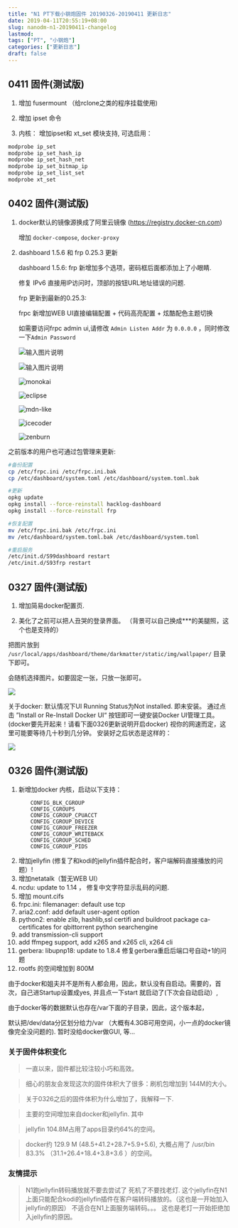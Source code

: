 ```yaml
---
title: "N1 PT下载小钢炮固件 20190326-20190411 更新日志"
date: 2019-04-11T20:55:19+08:00
slug: nanodm-n1-20190411-changelog
lastmod: 
tags: ["PT", "小钢炮"]
categories: ["更新日志"]
draft: false
---
```


## 0411 固件(测试版)

1. 增加 fusermount （给rclone之类的程序挂载使用)

2. 增加 ipset 命令

3. 内核： 
    增加ipset和 xt_set 模块支持, 可选启用：
```bash
modprobe ip_set
modprobe ip_set_hash_ip
modprobe ip_set_hash_net
modprobe ip_set_bitmap_ip
modprobe ip_set_list_set
modprobe xt_set
```


## 0402 固件(测试版)

1. docker默认的镜像源换成了阿里云镜像 (https://registry.docker-cn.com)

    增加 `docker-compose`, `docker-proxy`

2. dashboard 1.5.6 和 frp 0.25.3 更新

    dashboard 1.5.6:
    frp 新增加多个选项，密码框后面都添加上了小眼睛.

    修复 IPv6 直接用IP访问时，顶部的按钮URL地址错误的问题.


    frp 更新到最新的0.25.3:

    frpc 新增加WEB UI直接编辑配置 + 代码高亮配置 + 炫酷配色主题切换

    如需要访问frpc admin ui,请修改 `Admin Listen Addr` 为 `0.0.0.0`
    ，同时修改一下`Admin Password`


    ![输入图片说明](/img/2019/04/nanodm-n1-20190411-changelog/frpc-status-new.png)

    ![输入图片说明](/img/2019/04/nanodm-n1-20190411-changelog/frpc-new-option.png)


    ![monokai](/img/2019/04/nanodm-n1-20190411-changelog/monokai.png)

    ![eclipse](/img/2019/04/nanodm-n1-20190411-changelog/eclipse.png)

    ![mdn-like](/img/2019/04/nanodm-n1-20190411-changelog/mdn-like.png)

    ![icecoder](/img/2019/04/nanodm-n1-20190411-changelog/icecoder.png)

    ![zenburn](/img/2019/04/nanodm-n1-20190411-changelog/zenburn.png)


之前版本的用户也可通过包管理来更新:

```bash
#备份配置
cp /etc/frpc.ini /etc/frpc.ini.bak
cp /etc/dashboard/system.toml /etc/dashboard/system.toml.bak

#更新
opkg update
opkg install --force-reinstall hacklog-dashboard
opkg install --force-reinstall frp

#恢复配置
mv /etc/frpc.ini.bak /etc/frpc.ini
mv /etc/dashboard/system.toml.bak /etc/dashboard/system.toml

#重启服务
/etc/init.d/S99dashboard restart
/etc/init.d/S93frp restart
```


## 0327 固件(测试版)

1. 增加简易docker配置页.

2. 美化了之前可以把人丑哭的登录界面。 （背景可以自己换成***的美腿照，这个也是支持的）

把图片放到 `/usr/local/apps/dashboard/theme/darkmatter/static/img/wallpaper/` 目录下即可。

会随机选择图片。如要固定一张，只放一张即可。

![](/img/2019/04/2019-04-12.00-09-33.jpg)


关于docker:
默认情况下UI Running Status为Not installed. 即未安装。
通过点击 ”Install or Re-Install Docker UI“ 按钮即可一键安装Docker UI管理工具。
(docker要先开起来！请看下面0326更新说明开启docker)
视你的网速而定，这里可能要等待几十秒到几分钟。
安装好之后状态是这样的：

![](/img/2019/04/2019-04-12.00-04-31-docker-cfg.png)

## 0326 固件(测试版)

1. 新增加docker
内核，启动以下支持：
```
       CONFIG_BLK_CGROUP
       CONFIG_CGROUPS
       CONFIG_CGROUP_CPUACCT
       CONFIG_CGROUP_DEVICE
       CONFIG_CGROUP_FREEZER
       CONFIG_CGROUP_WRITEBACK
       CONFIG_CGROUP_SCHED
       CONFIG_CGROUP_PIDS
```

2. 增加jellyfin (修复了和kodi的jellyfin插件配合时，客户端解码直接播放的问题）!
3. 增加netatalk（暂无WEB UI）
4. ncdu: update to 1.14 ， 修复中文字符显示乱码的问题.
5. 增加 mount.cifs 
6. frpc.ini: filemanager: default use tcp
7. aria2.conf: add default user-agent option
8. python2: enable zlib, hashlib,ssl certifi and buildroot package ca-certificates for qbittorrent python searchengine
9. add transmission-cli support
10. add ffmpeg support, add x265 and x265 cli, x264 cli
11. gerbera: libupnp18: update to 1.8.4 修复gerbera重启后端口号自动+1的问题
12. rootfs 的空间增加到 800M


由于docker和姐夫并不是所有人都会用，因此，默认没有自启动。需要的，首次，自己进Startup设置成yes, 并且点一下start 就启动了(下次会自动启动）,

由于docker等的数据默认也存在/var下面的子目录，因此，这个版本起，

默认把/dev/data分区划分给力/var （大概有4.3GB可用空间，小一点的docker镜像完全没问题的). 暂时没给docker做GUI, 等...


### 关于固件体积变化

> 一直以来，固件都比较注较小巧和高效。

> 细心的朋友会发现这次的固件体积大了很多：刷机包增加到 144M的大小。

> 关于0326之后的固件体积为什么增加了，我解释一下.

> 主要的空间增加来自docker和jellyfin. 其中

> jellyfin 104.8M占用了apps目录约64%的空间。 

> docker约 129.9 M (48.5+41.2+28.7+5.9+5.6),  大概占用了 /usr/bin  83.3% （31.1+26.4+18.4+3.8+3.6 ）的空间。


### 友情提示

> N1跑jellyfin转码播放就不要去尝试了
> 死机了不要找老灯.
> 这个jellyfin在N1上面只能配合kodi的jellyfin插件在客户端转码播放的。（这也是一开始加入jellyfin的原因）
> 不适合在N1上面服务端转码。。。
> 这也是老灯一开始拒绝加入jellyfin的原因。
